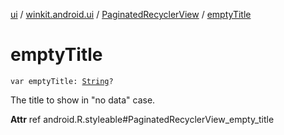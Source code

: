 [ui](../../index.md) / [winkit.android.ui](../index.md) / [PaginatedRecyclerView](index.md) / [emptyTitle](./empty-title.md)

# emptyTitle

`var emptyTitle: `[`String`](https://kotlinlang.org/api/latest/jvm/stdlib/kotlin/-string/index.html)`?`

The title to show in "no data" case.

**Attr**
ref android.R.styleable#PaginatedRecyclerView_empty_title

